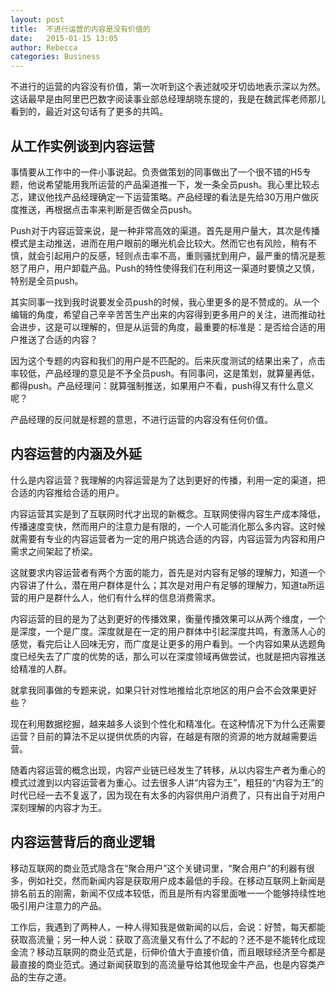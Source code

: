 ```yaml
---
layout: post
title:  不进行运营的内容是没有价值的
date:   2015-01-15 13:05
author: Rebecca
categories: Business
---
```


不进行的运营的内容没有价值，第一次听到这个表述就咬牙切齿地表示深以为然。这话最早是由阿里巴巴数字阅读事业部总经理胡晓东提的，我是在魏武挥老师那儿看到的，最近对这句话有了更多的共鸣。

<!-- more -->

## 从工作实例谈到内容运营

事情要从工作中的一件小事说起。负责做策划的同事做出了一个很不错的H5专题，他说希望能用我所运营的产品渠道推一下，发一条全员push。我心里比较忐忑，建议他找产品经理确定一下运营策略。产品经理的看法是先给30万用户做灰度推送，再根据点击率来判断是否做全员push。

Push对于内容运营来说，是一种非常高效的渠道。首先是用户量大，其次是传播模式是主动推送，进而在用户眼前的曝光机会比较大。然而它也有风险，稍有不慎，就会引起用户的反感，轻则点击率不高，重则骚扰到用户，最严重的情况是惹怒了用户，用户卸载产品。Push的特性使得我们在利用这一渠道时要慎之又慎，特别是全员push。

其实同事一找到我时说要发全员push的时候，我心里更多的是不赞成的。从一个编辑的角度，希望自己辛辛苦苦生产出来的内容得到更多用户的关注，进而推动社会进步，这是可以理解的，但是从运营的角度，最重要的标准是：是否给合适的用户推送了合适的内容？

因为这个专题的内容和我们的用户是不匹配的。后来灰度测试的结果出来了，点击率较低，产品经理的意见是不予全员push。有同事问，这是策划，就算量再低，都得push。产品经理问：就算强制推送，如果用户不看，push得又有什么意义呢？

产品经理的反问就是标题的意思，不进行运营的内容没有任何价值。

## 内容运营的内涵及外延

什么是内容运营？我理解的内容运营是为了达到更好的传播，利用一定的渠道，把合适的内容推给合适的用户。

内容运营其实是到了互联网时代才出现的新概念。互联网使得内容生产成本降低，传播速度变快，然而用户的注意力是有限的，一个人可能消化那么多内容。这时候就需要有专业的内容运营者为一定的用户挑选合适的内容，内容运营为内容和用户需求之间架起了桥梁。

这就要求内容运营者有两个方面的能力，首先是对内容有足够的理解力，知道一个内容讲了什么，潜在用户群体是什么；其次是对用户有足够的理解力，知道ta所运营的用户是群什么人，他们有什么样的信息消费需求。

内容运营的目的是为了达到更好的传播效果，衡量传播效果可以从两个维度，一个是深度，一个是广度。深度就是在一定的用户群体中引起深度共鸣，有激荡人心的感觉，看完后让人回味无穷，而广度是让更多的用户看到。一个内容如果从选题角度已经失去了广度的优势的话，那么可以在深度领域再做尝试，也就是把内容推送给精准的人群。

就拿我同事做的专题来说，如果只针对性地推给北京地区的用户会不会效果更好些？

现在利用数据挖掘，越来越多人谈到个性化和精准化。在这种情况下为什么还需要运营？目前的算法不足以提供优质的内容，在越是有限的资源的地方就越需要运营。

随着内容运营的概念出现，内容产业链已经发生了转移，从以内容生产者为重心的模式过渡到以内容运营者为重心。过去很多人讲“内容为王”，粗狂的“内容为王”的时代已经一去不复返了，因为现在有太多的内容供用户消费了，只有出自于对用户深刻理解的内容才为王。

## 内容运营背后的商业逻辑

移动互联网的商业范式隐含在“聚合用户”这个关键词里，“聚合用户”的利器有很多，例如社交，然而新闻内容是获取用户成本最低的手段。在移动互联网上新闻是排名前五的刚需，新闻不仅成本较低，而且是所有内容里面唯一一个能够持续性地吸引用户注意力的产品。

工作后，我遇到了两种人，一种人得知我是做新闻的以后，会说：好赞，每天都能获取高流量；另一种人说：获取了高流量又有什么了不起的？还不是不能转化成现金流？移动互联网的商业范式是，衍伸价值大于直接价值，而且眼球经济至今都是最直接的商业范式。通过新闻获取到的高流量导给其他现金牛产品，也是内容类产品的生存之道。
